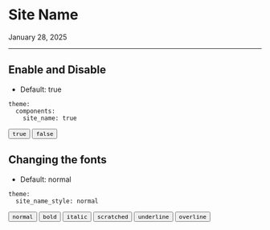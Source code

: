 # Site Name

January 28, 2025

---
## Enable and Disable

- Default: true

```
theme:
  components:
    site_name: true
```

<button component-id="component-site-name" status="false"><code>true</code></button>
<button component-id="component-site-name" status="true"><code>false</code></button>

## Changing the fonts

- Default: normal

```
theme:
  site_name_style: normal
```

<button style-site-name="normal">
    <code class="normal" style="background: var(--color-white) !important; color: #000000 !important;">normal</code>
</button>
<button style-site-name="bold">
    <code class="bold" style="background: var(--color-white) !important; color: #000000 !important;">bold</code>
</button>
<button style-site-name="italic">
    <code class="italic" style="background: var(--color-white) !important; color: #000000 !important;">italic</code>
</button>
<button style-site-name="scratched">
    <code class="scratched" style="background: var(--color-white) !important; color: #000000 !important;">scratched</code>
</button>
<button style-site-name="underline">
    <code class="underline" style="background: var(--color-white) !important; color: #000000 !important;">underline</code>
</button>
<button style-site-name="overline">
    <code class="overline" style="background: var(--color-white) !important; color: #000000 !important;">overline</code>
</button>